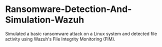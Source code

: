 # Ransomware-Detection-And-Simulation-Wazuh
Simulated a basic ransomware attack on a Linux system and detected file activity using Wazuh's File Integrity Monitoring (FIM).
